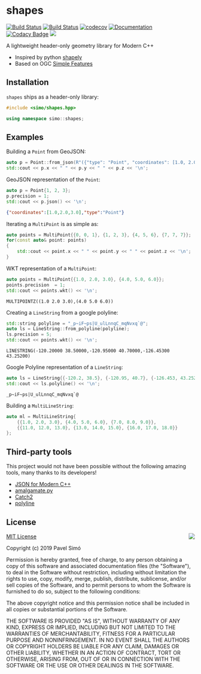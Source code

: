 # shapes
[![Build Status](https://travis-ci.org/pavelsimo/shapes.svg?branch=master)](https://travis-ci.org/pavelsimo/shapes)
[![Build Status](https://ci.appveyor.com/api/projects/status/nhl73vfksg69jbx2?svg=true)](https://ci.appveyor.com/project/pavelsimo/shapes)
[![codecov](https://codecov.io/gh/pavelsimo/shapes/branch/master/graph/badge.svg)](https://codecov.io/gh/pavelsimo/shapes)
[![Documentation](https://img.shields.io/badge/docs-doxygen-blue.svg)](https://pavelsimo.github.io/shapes)
[![Codacy Badge](https://api.codacy.com/project/badge/Grade/022c774e43264ec4a04c4ccdeda9ae27)](https://www.codacy.com/app/pavelsimo/shapes?utm_source=github.com&amp;utm_medium=referral&amp;utm_content=pavelsimo/shapes&amp;utm_campaign=Badge_Grade)
[![](https://img.shields.io/github/license/pavelsimo/shapes.svg)](https://github.com/pavelsimo/shapes/blob/master/LICENSE)

A lightweight header-only geometry library for Modern C++

- Inspired by python [shapely](https://pypi.org/project/Shapely/)
- Based on OGC [Simple Features](https://en.wikipedia.org/wiki/Simple_Features)

## Installation

`shapes` ships as a header-only library:

```cpp
#include <simo/shapes.hpp>

using namespace simo::shapes;
```

## Examples

Building a `Point` from GeoJSON:

```cpp
auto p = Point::from_json(R"({"type": "Point", "coordinates": [1.0, 2.0, 3.0]})");
std::cout << p.x << " " << p.y << " " << p.z << '\n';
```

GeoJSON representation of the `Point`:

```cpp
auto p = Point{1, 2, 3};
p.precision = 1;
std::cout << p.json() << '\n';
```

```json
{"coordinates":[1.0,2.0,3.0],"type":"Point"}
``` 

Iterating a `MultiPoint` is as simple as:

```cpp
auto points = MultiPoint{{0, 0, 1}, {1, 2, 3}, {4, 5, 6}, {7, 7, 7}};
for(const auto& point: points)
{
    std::cout << point.x << " " << point.y << " " << point.z << '\n';
} 
```

WKT representation of a `MultiPoint`:

```cpp
auto points = MultiPoint{{1.0, 2.0, 3.0}, {4.0, 5.0, 6.0}};
points.precision  = 1;
std::cout << points.wkt() << '\n';
```

```text
MULTIPOINTZ((1.0 2.0 3.0),(4.0 5.0 6.0))
```

Creating a `LineString` from a google polyline:

```cpp
std::string polyline = "_p~iF~ps|U_ulLnnqC_mqNvxq`@";
auto ls = LineString::from_polyline(polyline);
ls.precision = 5;
std::cout << points.wkt() << '\n';
```

```text
LINESTRING(-120.20000 38.50000,-120.95000 40.70000,-126.45300 43.25200)
```

Google Polyline representation of a `LineString`:

```cpp
auto ls = LineString{{-120.2, 38.5}, {-120.95, 40.7}, {-126.453, 43.252}};
std::cout << ls.polyline() << '\n';
```

```text
_p~iF~ps|U_ulLnnqC_mqNvxq`@
```

Building a `MultiLineString`:

```cpp
auto ml = MultiLineString{
    {{1.0, 2.0, 3.0}, {4.0, 5.0, 6.0}, {7.0, 8.0, 9.0}},
    {{11.0, 12.0, 13.0}, {13.0, 14.0, 15.0}, {16.0, 17.0, 18.0}}
};
```

## Third-party tools

This project would not have been possible without the following amazing tools, many thanks to its developers!

- [JSON for Modern C++](https://github.com/nlohmann/json)
- [amalgamate.py](https://github.com/edlund/amalgamate)
- [Catch2](https://github.com/catchorg/Catch2)
- [polyline](https://github.com/mapbox/polyline)

## License

<img align="right" src="http://opensource.org/trademarks/opensource/OSI-Approved-License-100x137.png">

[MIT License](http://opensource.org/licenses/MIT)

Copyright (c) 2019 Pavel Simó

Permission is hereby granted, free of charge, to any person obtaining a copy
of this software and associated documentation files (the "Software"), to deal
in the Software without restriction, including without limitation the rights
to use, copy, modify, merge, publish, distribute, sublicense, and/or sell
copies of the Software, and to permit persons to whom the Software is
furnished to do so, subject to the following conditions:

The above copyright notice and this permission notice shall be included in all
copies or substantial portions of the Software.

THE SOFTWARE IS PROVIDED "AS IS", WITHOUT WARRANTY OF ANY KIND, EXPRESS OR
IMPLIED, INCLUDING BUT NOT LIMITED TO THE WARRANTIES OF MERCHANTABILITY,
FITNESS FOR A PARTICULAR PURPOSE AND NONINFRINGEMENT. IN NO EVENT SHALL THE
AUTHORS OR COPYRIGHT HOLDERS BE LIABLE FOR ANY CLAIM, DAMAGES OR OTHER
LIABILITY, WHETHER IN AN ACTION OF CONTRACT, TORT OR OTHERWISE, ARISING FROM,
OUT OF OR IN CONNECTION WITH THE SOFTWARE OR THE USE OR OTHER DEALINGS IN THE
SOFTWARE.
